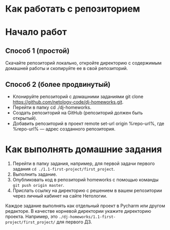 # Как работать с репозиторием

# Начало работ

## Способ 1 (простой)

Скачайте репозиторий локально, откройте директорию с содержимым домашней работы и скопируйте ее в свой репозиторий.

## Способ 2 (более продвинутый)

- Клонируйте репозиторий с домашними заданиями git clone https://github.com/netology-code/dj-homeworks.git.
- Перейти в папку cd ./dj-homeworks.
- Создать репозиторий на GitHub (репозиторий должен быть открытый).
- Добавить репозиторий в проект remote set-url origin %repo-url%, где %repo-url% — адрес созданного репозитория.

# Как выполнять домашние задания

1. Перейти в папку задания, например, для первой задачи первого задания `cd ./1.1-first-project/first_project`.
2. Выполнить задание.
3. Опубликовать код в репозиторий homeworks с помощью команды `git push origin master`.
4. Прислать ссылку на директорию с решением в вашем репозитории через личный кабинет на сайте Нетологии.

Каждое задание выполнять как отдельный проект в Pycharm или другом редакторе. В качестве корневой директории укажите директорию проекта. Например, это `./dj-homeworks/1.1-first-project/first_project/` для первого ДЗ.
